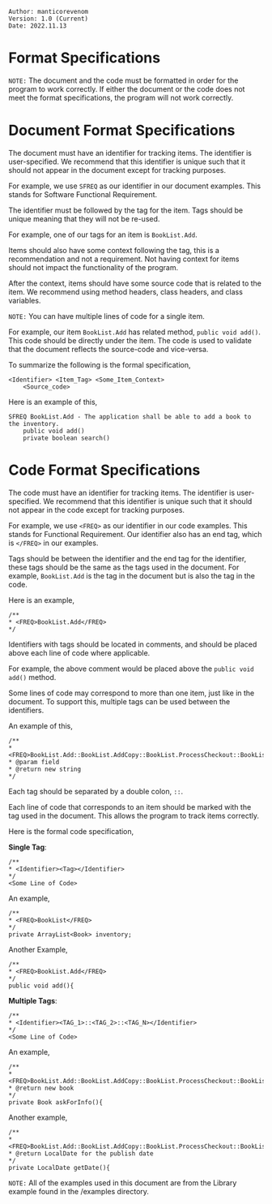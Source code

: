```
Author: manticorevenom
Version: 1.0 (Current)
Date: 2022.11.13
```
# Format Specifications
```NOTE:``` The document and the code must be formatted in order for the program to work correctly. 
If either the document or the code does not meet the format specifications, the program
will not work correctly.

# Document Format Specifications
The document must have an identifier for tracking items. The identifier is user-specified.
We recommend that this identifier is unique such that it should not appear in the document
except for tracking purposes.

For example, we use ```SFREQ``` as our identifier in our document examples. This stands for Software Functional
Requirement.

The identifier must be followed by the tag for the item. Tags should be unique meaning that they
will not be re-used.

For example, one of our tags for an item is ```BookList.Add```.

Items should also have some context following the tag, this is a recommendation and not a requirement.
Not having context for items should not impact the functionality of the program.

After the context, items should have some source code that is related to the item.
We recommend using method headers, class headers, and class variables.

```NOTE:``` You can have multiple lines of code for a single item.

For example, our item ```BookList.Add``` has related method, ```public void add()```. This code should
be directly under the item. The code is used to validate that the document reflects the source-code
and vice-versa.

To summarize the following is the formal specification,
```
<Identifier> <Item_Tag> <Some_Item_Context>
    <Source_code>
```

Here is an example of this,
```
SFREQ BookList.Add - The application shall be able to add a book to the inventory.
    public void add()
    private boolean search()
```
# Code Format Specifications
The code must have an identifier for tracking items. The identifier is user-specified.
We recommend that this identifier is unique such that it should not appear in the code
except for tracking purposes.

For example, we use ```<FREQ>``` as our identifier in our code examples. This stands for Functional
Requirement. Our identifier also has an end tag, which is ```</FREQ>``` in our examples. 

Tags should be between the identifier and the end tag for the identifier, these tags should be the same as
the tags used in the document. For example, ```BookList.Add``` is the tag in the document but is also the tag in the
code.

Here is an example,
```
/**
* <FREQ>BookList.Add</FREQ>
*/
```

Identifiers with tags should be located in comments, and should be placed above each line of code
where applicable.

For example, the above comment would be placed above the ```public void add()``` method.

Some lines of code may correspond to more than one item, just like in the document. To support this,
multiple tags can be used between the identifiers.

An example of this,
```
/**
* <FREQ>BookList.Add::BookList.AddCopy::BookList.ProcessCheckout::BookList.ProcessReturn::BookList.Delete::BookList.DeleteCopy</FREQ>
* @param field
* @return new string
*/
```

Each tag should be separated by a double colon, ```::```.

Each line of code that corresponds to an item should be marked with the tag used in the document. 
This allows the program to track items correctly. 

Here is the formal code specification,

<b>Single Tag</b>:
```
/**
* <Identifier><Tag></Identifier>
*/
<Some Line of Code>
```
An example,
```
/**
* <FREQ>BookList</FREQ>
*/
private ArrayList<Book> inventory;
```
Another Example,
```
/**
* <FREQ>BookList.Add</FREQ>
*/
public void add(){
```
<b>Multiple Tags</b>:
```
/**
* <Identifier><TAG_1>::<TAG_2>::<TAG_N></Identifier>
*/
<Some Line of Code>
```
An example,
```
/**
* <FREQ>BookList.Add::BookList.AddCopy::BookList.ProcessCheckout::BookList.ProcessReturn::BookList.Delete::BookList.DeleteCopy</FREQ>
* @return new book
*/
private Book askForInfo(){
```
Another example,
```
/**
* <FREQ>BookList.Add::BookList.AddCopy::BookList.ProcessCheckout::BookList.ProcessReturn::BookList.Delete::BookList.DeleteCopy</FREQ>
* @return LocalDate for the publish date
*/
private LocalDate getDate(){
```

```NOTE:``` All of the examples used in this document are from the Library example found in 
the /examples directory.


